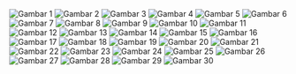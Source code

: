 <img src="https://github.com/swlarnd/sukacitakuu/raw/main/1.jpg" alt="Gambar 1">
<img src="https://github.com/swlarnd/sukacitakuu/raw/main/2.jpg" alt="Gambar 2">
<img src="https://github.com/swlarnd/sukacitakuu/raw/main/3.jpg" alt="Gambar 3">
<img src="https://github.com/swlarnd/sukacitakuu/raw/main/4.jpg" alt="Gambar 4">
<img src="https://github.com/swlarnd/sukacitakuu/raw/main/5.jpg" alt="Gambar 5">
<img src="https://github.com/swlarnd/sukacitakuu/raw/main/6.jpg" alt="Gambar 6">
<img src="https://github.com/swlarnd/sukacitakuu/raw/main/7.jpg" alt="Gambar 7">
<img src="https://github.com/swlarnd/sukacitakuu/raw/main/8.jpg" alt="Gambar 8">
<img src="https://github.com/swlarnd/sukacitakuu/raw/main/9.jpg" alt="Gambar 9">
<img src="https://github.com/swlarnd/sukacitakuu/raw/main/10.jpg" alt="Gambar 10">
<img src="https://github.com/swlarnd/sukacitakuu/raw/main/11.jpg" alt="Gambar 11">
<img src="https://github.com/swlarnd/sukacitakuu/raw/main/12.jpg" alt="Gambar 12">
<img src="https://github.com/swlarnd/sukacitakuu/raw/main/13.jpg" alt="Gambar 13">
<img src="https://github.com/swlarnd/sukacitakuu/raw/main/14.jpg" alt="Gambar 14">
<img src="https://github.com/swlarnd/sukacitakuu/raw/main/15.jpg" alt="Gambar 15">
<img src="https://github.com/swlarnd/sukacitakuu/raw/main/16.jpg" alt="Gambar 16">
<img src="https://github.com/swlarnd/sukacitakuu/raw/main/17.jpg" alt="Gambar 17">
<img src="https://github.com/swlarnd/sukacitakuu/raw/main/18.jpg" alt="Gambar 18">
<img src="https://github.com/swlarnd/sukacitakuu/raw/main/19.jpg" alt="Gambar 19">
<img src="https://github.com/swlarnd/sukacitakuu/raw/main/20.jpg" alt="Gambar 20">
<img src="https://github.com/swlarnd/sukacitakuu/raw/main/21.jpg" alt="Gambar 21">
<img src="https://github.com/swlarnd/sukacitakuu/raw/main/22.jpg" alt="Gambar 22">
<img src="https://github.com/swlarnd/sukacitakuu/raw/main/23.jpg" alt="Gambar 23">
<img src="https://github.com/swlarnd/sukacitakuu/raw/main/24.jpg" alt="Gambar 24">
<img src="https://github.com/swlarnd/sukacitakuu/raw/main/25.jpg" alt="Gambar 25">
<img src="https://github.com/swlarnd/sukacitakuu/raw/main/26.jpg" alt="Gambar 26">
<img src="https://github.com/swlarnd/sukacitakuu/raw/main/181.jpg" alt="Gambar 27">
<img src="https://github.com/swlarnd/sukacitakuu/raw/main/28.jpg" alt="Gambar 28">
<img src="https://github.com/swlarnd/sukacitakuu/raw/main/29.jpg" alt="Gambar 29">
<img src="https://github.com/swlarnd/sukacitakuu/raw/main/gift.jpg" alt="Gambar 30">
